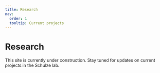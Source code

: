 ```yaml
---
title: Research
nav:
  order: 1
  tooltip: Current projects
---
```


# <i class="fas fa-microscope"></i>Research

This site is currently under construction. Stay tuned for updates on current projects in the Schulze lab.
<!--- 
{% include section.html %}

{% include search-box.html %}

{% include search-info.html %}

{% include list.html data="citations" component="citation" style="rich" %} --->
